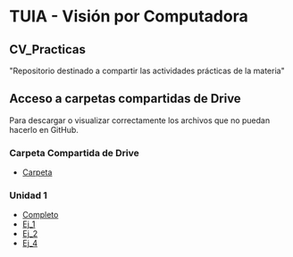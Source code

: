 # TUIA - Visión por Computadora

## CV_Practicas
"Repositorio destinado a compartir las actividades prácticas de la materia"

## Acceso a carpetas compartidas de Drive
Para descargar o visualizar correctamente los archivos que no puedan hacerlo en GitHub.

### Carpeta Compartida de Drive
* [Carpeta](https://drive.google.com/drive/folders/1fpd82MvpG1ySu0i6TvPRwvzYXEUJxmdP?usp=drive_link)
  
### Unidad 1
* [Completo](https://colab.research.google.com/drive/1DOzsn_N4hmjNOHzTueAnDH-RtE1OIJSa?usp=drive_link)
* [Ej_1](https://colab.research.google.com/drive/1109aQz6a3acwcCeamOeBf3kcOuZeLBJW?usp=drive_link)
* [Ej_2](https://colab.research.google.com/drive/1LqWwJzpFiftvZ41gvx6WiKyjhCFCx3_F?usp=drive_link)
* [Ej_4](https://colab.research.google.com/drive/1gQsZjev8WSSQ0yi3Y2cmUpTeFIbKAtjI?usp=drive_link)
